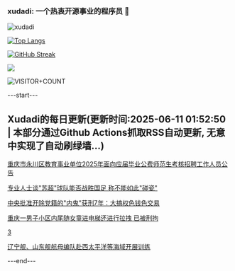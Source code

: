 ### xudadi: 一个热衷开源事业的程序员 👋

![xudadi](https://github-readme-stats-git-masterorgs-github-readme-stats-team.vercel.app/api?username=xudadi)

[![Top Langs](https://github-readme-stats.vercel.app/api/top-langs/?username=xudadi)](https://github.com/anuraghazra/github-readme-stats)

[![GitHub Streak](https://streak-stats.demolab.com?user=xudadi&locale=zh_Hans)](https://git.io/streak-stats)

![](https://raw.githubusercontent.com/xudadi/xudadi/main/assets/github-contribution-grid-snake.svg)

![VISITOR+COUNT](https://komarev.com/ghpvc/?username=xudadi&label=VISITOR+COUNT)


---start---

## Xudadi的每日更新(更新时间:2025-06-11 01:52:50 | 本部分通过Github Actions抓取RSS自动更新, 无意中实现了自动刷绿墙...)

[重庆市永川区教育事业单位2025年面向应届毕业公费师范生考核招聘工作人员公告](https://www.gongkaoleida.com/article/2444444)

[专业人士谈"苏超"球队能否战胜国足 称不能如此"碰瓷"](https://m.163.com/news/article/K1N72Q15053469M5.html)

[中央批准开除党籍的"内鬼"获刑7年：大搞权色钱色交易](https://m.163.com/news/article/K1NB14H6055040N3.html)

[重庆一男子小区内尾随女童进电梯还进行拉拽 已被刑拘](https://m.163.com/news/article/K1N7BL5B0534A4SC.html)

[3](https://m.163.com/touch/news/sub/domestic)

[辽宁舰、山东舰航母编队赴西太平洋等海域开展训练](https://m.163.com/news/article/K1N7HO490001899O.html)

---end---
